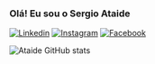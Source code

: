
### Olá! Eu sou o Sergio Ataide

[![Linkedin](https://img.shields.io/badge/LinkedIn-0077B5?style=for-the-badge&logo=linkedin&logoColor=white)](https://www.linkedin.com/in/s%C3%A9rgio-ataide-53566813a/)
[![Instagram](https://img.shields.io/badge/Instagram-E4405F?style=for-the-badge&logo=instagram&logoColor=white)](https://www.instagram.com/sergio_ataide/)
[![Facebook](https://img.shields.io/badge/Facebook-1877F2?style=for-the-badge&logo=facebook&logoColor=white)](https://www.facebook.com/sergio.marques.142687)

![Ataide GitHub stats](http://github-readme-stats.vercel.app/api?username=sergioataide&show_icons=true&theme=dark)
